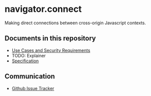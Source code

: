 navigator.connect
=================

Making direct connections between cross-origin Javascript contexts.

Documents in this repository
----------------------------

* [Use Cases and Security Requirements](https://mkruisselbrink.github.io/navigator-connect/use-cases.html)
* TODO: Explainer
* [Specification](https://mkruisselbrink.github.io/navigator-connect/)

Communication
-------------

* [Github Issue Tracker](https://github.com/mkruisselbrink/navigator-connect/issues)
